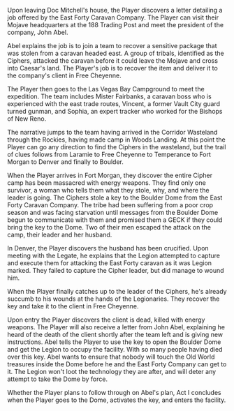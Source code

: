 Upon leaving Doc Mitchell's house, the Player discovers a letter detailing a job offered by the East Forty Caravan Company. The Player can visit their Mojave headquarters at the 188 Trading Post and meet the president of the company, John Abel. 

Abel explains the job is to join a team to recover a sensitive package that was stolen from a caravan headed east. A group of tribals, identified as the Ciphers, attacked the caravan before it could leave the Mojave and cross into Caesar's land. The Player's job is to recover the item and deliver it to the company's client in Free Cheyenne. 

The Player then goes to the Las Vegas Bay Campground to meet the expedition. The team includes Mister Fairbanks, a caravan boss who is experienced with the east trade routes, Vincent, a former Vault City guard turned gunman, and Sophia, an expert tracker who worked for the Bishops of New Reno. 

The narrative jumps to the team having arrived in the Corridor Wasteland through the Rockies, having made camp in Woods Landing. At this point the Player can go any direction to find the Ciphers in the wasteland, but the trail of clues follows from Laramie to Free Cheyenne to Temperance to Fort Morgan to Denver and finally to Boulder. 

When the Player arrives in Fort Morgan, they discover the entire Cipher camp has been massacred with energy weapons. They find only one survivor, a woman who tells them what they stole, why, and where the leader is going. The Ciphers stole a key to the Boulder Dome from the East Forty Caravan Company. The tribe had been suffering from a poor crop season and was facing starvation until messages from the Boulder Dome begun to communicate with them and promised them a GECK if they could bring the key to the Dome. Two of their men escaped the attack on the camp, their leader and her husband.

In Denver, the Player discovers the husband has been crucified. Upon meeting with the Legate, he explains that the Legion attempted to capture and execute them for attacking the East Forty caravan as it was Legion marked. They failed to capture the Cipher leader, but did manage to wound him.

When the Player finally catches up to the leader of the Ciphers, he's already succumb to his wounds at the hands of the Legionaries. They recover the key and take it to the client in Free Cheyenne. 

Upon entry the Player discovers the client is dead, killed with energy weapons. The Player will also receive a letter from John Abel, explaining he heard of the death of the client shortly after the team left and is giving new instructions. Abel tells the Player to use the key to open the Boulder Dome and get the Legion to occupy the facility. With so many people having died over this key. Abel wants to ensure that nobody will touch the Old World treasures inside the Dome before he and the East Forty Company can get to it. The Legion won't loot the technology they are after, and will deter any attempt to take the Dome by force.

Whether the Player plans to follow through on Abel's plan, Act I concludes when the Player goes to the Dome, activates the key, and enters the facility.

